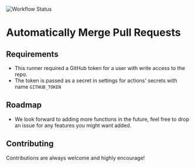 ![Workflow Status](https://github.com/BaharaJr/create-pr/actions/workflows/test.yml/badge.svg)

# Automatically Merge Pull Requests

## Requirements

- This runner required a GitHub token for a user with write access to the repo.
- The token is passed as a secret in settings for actions' secrets with name `GITHUB_TOKEN`

## Roadmap

- We look forward to adding more functions in the future, feel free to drop an issue for any features you might want added.

## Contributing

Contributions are always welcome and highly encourage!
